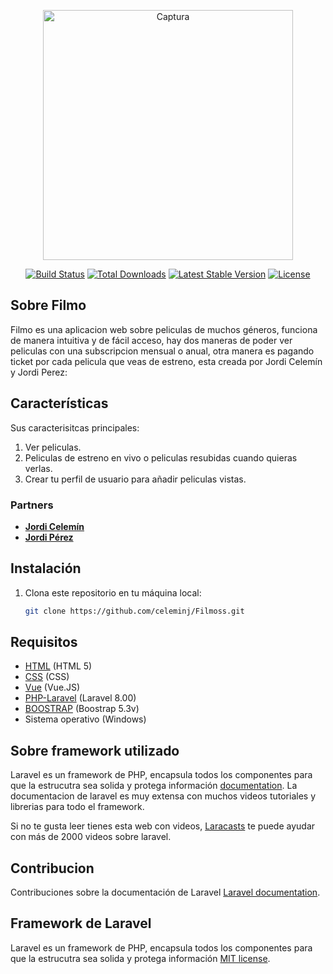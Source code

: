 <p align="center">
  <a href="https://i.postimg.cc/DwrwSj7P/Captura.png" target="_blank">
    <img src="https://i.postimg.cc/sggpXSCP/Screenshot-2025-03-18-at-20-41-59-Landing-Page-Landing-P-rez-Photoroom.png" alt="Captura" width="400" style="border: '3px' solid #000; border-radius: '10px';">
  </a>
</p>


<p align="center">
<a href="https://github.com/celeminj/Filmoss"><img src="https://github.com/laravel/framework/workflows/tests/badge.svg" alt="Build Status"></a>
<a href="https://github.com/celeminj/Filmoss"><img src="https://img.shields.io/packagist/dt/laravel/framework" alt="Total Downloads"></a>
<a href="https://packagist.org/packages/laravel/framework"><img src="https://img.shields.io/packagist/v/laravel/framework" alt="Latest Stable Version"></a>
<a href="https://packagist.org/packages/laravel/framework"><img src="https://img.shields.io/packagist/l/laravel/framework" alt="License"></a>
</p>

## Sobre Filmo

Filmo es una aplicacion web sobre peliculas de muchos géneros, funciona de manera intuitiva y de fácil acceso, hay dos maneras de poder ver peliculas con una subscripcion mensual o anual, otra manera es pagando ticket por cada pelicula que veas de estreno, esta creada por Jordi Celemín y Jordi Perez:

## Características

Sus caracterisitcas principales:
1. Ver peliculas.
2. Peliculas de estreno en vivo o peliculas resubidas cuando quieras verlas.
3. Crear tu perfil de usuario para añadir peliculas vistas.

### Partners

- **[Jordi Celemín](http://celemin.me/?i=1)**
- **[Jordi Pérez](https://tighten.co)**

## Instalación

1. Clona este repositorio en tu máquina local:
   ```bash
   git clone https://github.com/celeminj/Filmoss.git

## Requisitos

- [HTML](https://example.com) (HTML 5)
- [CSS](https://example.com) (CSS)
- [Vue](https://vuejs.org/) (Vue.JS)
- [PHP-Laravel](https://laravel.com) (Laravel 8.00)
- [BOOSTRAP](https://getbootstrap.com/) (Boostrap 5.3v)
- Sistema operativo (Windows)

## Sobre framework utilizado

Laravel es un framework de PHP, encapsula todos los componentes para que la estrucutra sea solida y protega información [documentation](https://laravel.com/docs). La documentacion de laravel es muy extensa con muchos videos tutoriales y librerias para todo el framework.

Si no te gusta leer tienes esta web con videos, [Laracasts](https://laracasts.com/) te puede ayudar con más de 2000 videos sobre laravel.

## Contribucion

Contribuciones sobre la documentación de Laravel [Laravel documentation](https://laravel.com/docs/contributions).

## Framework de Laravel

Laravel es un framework de PHP, encapsula todos los componentes para que la estrucutra sea solida y protega información [MIT license](https://opensource.org/licenses/MIT).
